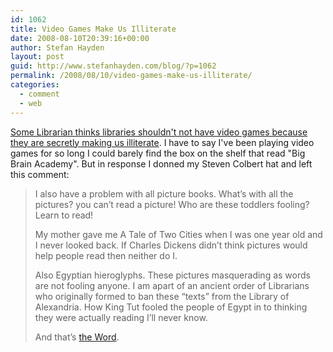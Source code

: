 ```yaml
---
id: 1062
title: Video Games Make Us Illiterate
date: 2008-08-10T20:39:16+00:00
author: Stefan Hayden
layout: post
guid: http://www.stefanhayden.com/blog/?p=1062
permalink: /2008/08/10/video-games-make-us-illiterate/
categories:
  - comment
  - web
---
```

<a href="http://www.librarystuff.net/2008/08/10/librarys-guitar-hero-contests-a-hot-ticket/#comment-24969">Some Librarian thinks libraries shouldn't not have video games because they are secretly making us illiterate</a>. I have to say I've been playing video games for so long I could barely find the box on the shelf that read "Big Brain Academy". But in response I donned my Steven Colbert hat and left this comment:

<blockquote>I also have a problem with all picture books. What’s with all the pictures? you can’t read a picture! Who are these toddlers fooling? Learn to read!

My mother gave me A Tale of Two Cities when I was one year old and I never looked back. If Charles Dickens didn’t think pictures would help people read then neither do I.

Also Egyptian hieroglyphs. These pictures masquerading as words are not fooling anyone. I am apart of an ancient order of Librarians who originally formed to ban these “texts” from the Library of Alexandria. How King Tut fooled the people of Egypt in to thinking they were actually reading I’ll never know.

And that’s <a href="http://en.wikipedia.org/wiki/Recurring_segments_on_The_Colbert_Report#The_W.C3.B8rd">the Word</a>.</blockquote>

